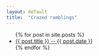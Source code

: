 ```yaml
---
layout: default
title:  "Crazed ramblings"
---
```

<ul>
  {% for post in site.posts %}
    <li>
      <a href="{{ post.url }}">{{ post.title }} -- {{ post.date }}</a>
    </li>
  {% endfor %}
</ul>
